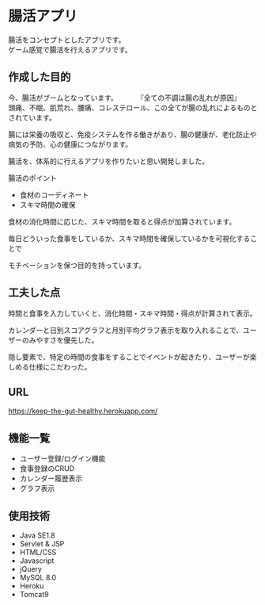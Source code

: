 # 腸活アプリ


腸活をコンセプトとしたアプリです。    
ゲーム感覚で腸活を行えるアプリです。




## 作成した目的

今、腸活がブームとなっています。　　　
『全ての不調は腸の乱れが原因』　　　　
頭痛、不眠、肌荒れ、腰痛、コレステロール、この全てが腸の乱れによるものとされています。　　

腸には栄養の吸収と、免疫システムを作る働きがあり、腸の健康が、老化防止や病気の予防、心の健康につながります。　　

腸活を、体系的に行えるアプリを作りたいと思い開発しました。　　



腸活のポイント　　

- 食材のコーディネート　　
- スキマ時間の確保　　　　

食材の消化時間に応じた、スキマ時間を取ると得点が加算されています。　　　

毎日どういった食事をしているか、スキマ時間を確保しているかを可視化することで　　　

モチベーションを保つ目的を持っています。　　



## 工夫した点

時間と食事を入力していくと、消化時間・スキマ時間・得点が計算されて表示。　　

カレンダーと日別スコアグラフと月別平均グラフ表示を取り入れることで、ユーザーのみやすさを優先した。　　

隠し要素で、特定の時間の食事をすることでイベントが起きたり、ユーザーが楽しめる仕様にこだわった。　　




## URL
 https://keep-the-gut-healthy.herokuapp.com/





## 機能一覧
- ユーザー登録/ログイン機能
- 食事登録のCRUD
- カレンダー履歴表示
- グラフ表示






## 使用技術
- Java SE1.8
- Servlet & JSP
- HTML/CSS
- Javascript
- jQuery
- MySQL 8.0
- Heroku
- Tomcat9
